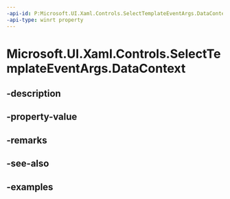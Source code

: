 ```yaml
---
-api-id: P:Microsoft.UI.Xaml.Controls.SelectTemplateEventArgs.DataContext
-api-type: winrt property
---
```


<!-- Property syntax.
public object DataContext { get; }
-->

# Microsoft.UI.Xaml.Controls.SelectTemplateEventArgs.DataContext

## -description

## -property-value

## -remarks

## -see-also

## -examples

